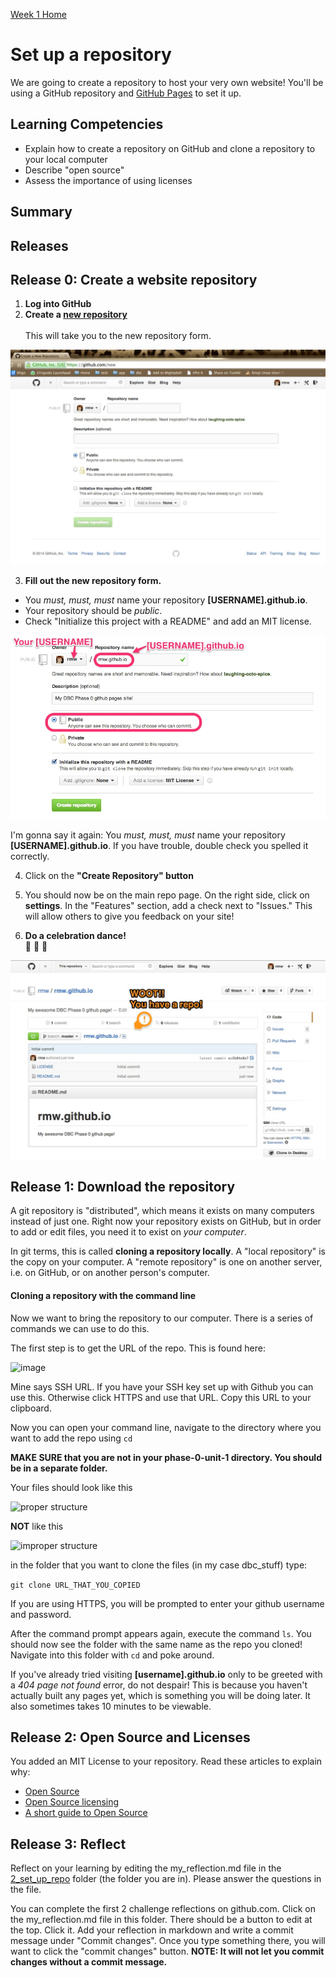 [Week 1 Home](../)

# Set up a repository

We are going to create a repository to host your very own website! You'll be using a GitHub repository and [GitHub Pages](http://pages.github.com/) to set it up.

## Learning Competencies

- Explain how to create a repository on GitHub and clone a repository to your local computer
- Describe "open source"
- Assess the importance of using licenses

## Summary


## Releases
## Release 0: Create a website repository

1. **Log into GitHub**
2. **Create a [new repository](https://github.com/new)**<br /><br />This will take you to the new repository form.

![New repo form](../imgs/github-repo-1.jpg)

3. **Fill out the new repository form.** 
 - You *must, must, must* name your repository **[USERNAME].github.io**.</li><li>Your repository should be *public*.
 - Check "Initialize this project with a README" and add an MIT license. 

 ![New repo form](../imgs/github-repo-2.jpg)

 I'm gonna say it again: You *must, must, must* name your repository **[USERNAME].github.io**. If you have trouble, double check you spelled it correctly.

4. Click on the **"Create Repository" button**

5. You should now be on the main repo page. On the right side, click on **settings**. In the "Features" section, add a check next to "Issues." This will allow others to give you feedback on your site!

6. **Do a celebration dance!** <br />:dancers: :tada: :dancer: 

![You have a repo](../imgs/github-repo3.jpg)


## Release 1: Download the repository

A git repository is "distributed", which means it exists on many computers instead of just one.  Right now your repository exists on GitHub, but in order to add or edit files, you need it to exist on *your computer*.

In git terms, this is called **cloning a repository locally**. A "local repository" is the copy on your computer. A "remote repository" is one on another server, i.e. on GitHub, or on another person's computer.

#### Cloning a repository with the command line
Now we want to bring the repository to our computer. There is a series of commands we can use to do this.

The first step is to get the URL of the repo. This is found here:

![image](http://i.imgur.com/cJhOctU.png)

Mine says SSH URL. If you have your SSH key set up with Github you can use this. Otherwise click HTTPS and use that URL. Copy this URL to your clipboard.

Now you can open your command line, navigate to the directory where you want to add the repo using `cd`

**MAKE SURE that you are not in your phase-0-unit-1 directory. You should be in a separate folder.**

Your files should look like this

![proper structure](http://i.imgur.com/RIWOwBa.png)

<b>NOT</b> like this

![improper structure](http://i.imgur.com/AIEsuSa.png)

in the folder that you want to clone the files (in my case dbc_stuff) type:

`git clone URL_THAT_YOU_COPIED `

If you are using HTTPS, you will be prompted to enter your github username and password.

After the command prompt appears again, execute the command `ls`. You should now see the folder with the same name as the repo you cloned! Navigate into this folder with `cd` and poke around.

If you've already tried visiting **[username].github.io** only to be greeted with a *404 page not found* error, do not despair! This is because you haven't actually built any pages yet, which is something you will be doing later. It also sometimes takes 10 minutes to be viewable. 


## Release 2: Open Source and Licenses

You added an MIT License to your repository. Read these articles to explain why:

* [Open Source](http://skillcrush.com/2012/08/29/open-source-software/)
* [Open Source licensing](http://www.slideshare.net/CodeMontage/writespeakcode-open-source-licenses)
* [A short guide to Open Source](http://www.smashingmagazine.com/2010/03/24/a-short-guide-to-open-source-and-similar-licenses/)


## Release 3: Reflect

Reflect on your learning by editing the my_reflection.md file in the [2_set_up_repo](./) folder (the folder you are in). Please answer the questions in the file.

You can complete the first 2 challenge reflections on github.com. Click on the my_reflection.md file in this folder. There should be a button to edit at the top. Click it. Add your reflection in markdown and write a commit message under "Commit changes". Once you type something there, you will want to click the "commit changes" button. **NOTE: It will not let you commit changes without a commit message.**
